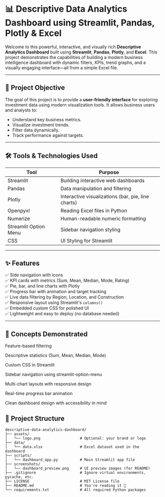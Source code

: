 # 📊 Descriptive Data Analytics Dashboard using Streamlit, Pandas, Plotly & Excel

Welcome to this powerful, interactive, and visually rich **Descriptive Analytics Dashboard** built using **Streamlit**, **Pandas**, **Plotly**, and **Excel**. This project demonstrates the capabilities of building a modern business intelligence dashboard with dynamic filters, KPIs, trend graphs, and a visually engaging interface—all from a simple Excel file.

---

## 🧠 Project Objective

The goal of this project is to provide a **user-friendly interface** for exploring investment data using modern visualization tools. It allows business users and analysts to:

- Understand key business metrics.
- Visualize investment trends.
- Filter data dynamically.
- Track performance against targets.

---

## 🛠️ Tools & Technologies Used

| Tool              | Purpose                              |
|------------------|--------------------------------------|
| Streamlit        | Building interactive web dashboards  |
| Pandas           | Data manipulation and filtering      |
| Plotly           | Interactive visualizations (bar, pie, line charts) |
| Openpyxl         | Reading Excel files in Python        |
| Numerize         | Human-readable numeric formatting    |
| Streamlit Option Menu | Sidebar navigation styling      |
| CSS              | UI Styling for Streamlit             |

---

## ✨ Features

✅ Side navigation with icons  
✅ KPI cards with metrics (Sum, Mean, Median, Mode, Rating)  
✅ Pie, bar, and line charts with Plotly  
✅ Progress bar with animation and target tracking  
✅ Live data filtering by Region, Location, and Construction  
✅ Responsive layout using Streamlit's `columns()`  
✅ Embedded custom CSS for polished UI  
✅ Lightweight and easy to deploy (no database needed)  

---

## 🧠 Concepts Demonstrated
Feature-based filtering

Descriptive statistics (Sum, Mean, Median, Mode)

Custom CSS in Streamlit

Sidebar navigation using streamlit-option-menu

Multi-chart layouts with responsive design

Real-time progress bar animation

Clean dashboard design with accessibility in mind

## 🧱 Project Structure

```plaintext
descriptive-data-analytics-dashboard/
├── assets/
│   └── logo.png                  # Optional: your brand or logo
├── data/
│   └── data.xlsx                 # Excel dataset used in the dashboard
├── scripts/
│   └── dashboard_app.py          # Main Streamlit app file
├── screenshots/
│   └── dashboard_preview.png     # UI preview images (for README)
├── .gitignore                    # Ignore virtual environments, pycache, etc.
├── LICENSE                       # MIT License file
├── README.md                     # You're reading it 🙂
└── requirements.txt              # All required Python packages
